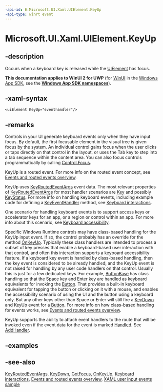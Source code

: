 ```yaml
---
-api-id: E:Microsoft.UI.Xaml.UIElement.KeyUp
-api-type: winrt event
---
```


<!-- Event syntax
public event Windows.UI.Xaml.Input.KeyEventHandler KeyUp
-->

# Microsoft.UI.Xaml.UIElement.KeyUp

## -description

Occurs when a keyboard key is released while the [UIElement](uielement.md) has focus.

**This documentation applies to WinUI 2 for UWP** (for [WinUI](/windows/apps/winui/winui3/) in the [Windows App SDK](/windows/apps/windows-app-sdk/), see the **[Windows App SDK namespaces](/windows/windows-app-sdk/api/winrt/)**).

## -xaml-syntax

```xaml
<uiElement KeyUp="eventhandler"/>
```

## -remarks

Controls in your UI generate keyboard events only when they have input focus. By default, the first focusable element in the visual tree is given focus by the system. An individual control gains focus when the user clicks or taps directly on that control in the layout, or uses the Tab key to step into a tab sequence within the content area. You can also focus controls programmatically by calling [Control.Focus](/uwp/api/windows.ui.xaml.controls.control.focus(windows.ui.xaml.focusstate)).

KeyUp is a routed event. For more info on the routed event concept, see [Events and routed events overview](/windows/uwp/xaml-platform/events-and-routed-events-overview).

KeyUp uses [KeyRoutedEventArgs](../microsoft.ui.xaml.input/keyroutedeventargs.md) event data. The most relevant properties of [KeyRoutedEventArgs](../microsoft.ui.xaml.input/keyroutedeventargs.md) for most handler scenarios are [Key](../microsoft.ui.xaml.input/keyroutedeventargs_key.md) and possibly [KeyStatus](../microsoft.ui.xaml.input/keyroutedeventargs_keystatus.md). For more info on handling keyboard events, including example code for defining a [KeyEventHandler](../microsoft.ui.xaml.input/keyeventhandler.md) method, see [Keyboard interactions](/windows/uwp/input-and-devices/keyboard-interactions).

One scenario for handling keyboard events is to support access keys or accelerator keys for an app, or a region or control within an app. For more info about this scenario, see [Keyboard accessibility](/windows/uwp/accessibility/keyboard-accessibility).

Specific Windows Runtime controls may have class-based handling for the KeyUp input event. If so, the control probably has an override for the method [OnKeyUp](/uwp/api/windows.ui.xaml.controls.control.onkeyup(windows.ui.xaml.input.keyroutedeventargs)). Typically these class handlers are intended to process a subset of key presses that enable a keyboard-based user interaction with that control, and often this interaction supports a keyboard accessibility feature. If a keyboard key event is handled by class-based handling, then the key event is considered to be already handled, and the KeyUp event is not raised for handling by any user code handlers on that control. Usually this is just for a few dedicated keys. For example, [ButtonBase](../microsoft.ui.xaml.controls.primitives/buttonbase.md) has class handling so that the Space key and Enter key are handled as keyboard equivalents for invoking the [Button](../microsoft.ui.xaml.controls/button.md). That provides a built-in keyboard equivalent for tapping the button or clicking on it with a mouse, and enables the accessibility scenario of using the UI and the button using a keyboard only. But any other keys other than Space or Enter will still fire a [KeyDown](uielement_keydown.md) and KeyUp event for a [Button](../microsoft.ui.xaml.controls/button.md). For more info on how class-based handling for events works, see [Events and routed events overview](/windows/uwp/xaml-platform/events-and-routed-events-overview).

KeyUp supports the ability to attach event handlers to the route that will be invoked even if the event data for the event is marked [Handled](../microsoft.ui.xaml.input/keyroutedeventargs_handled.md). See [AddHandler](uielement_addhandler_1350394113.md).

## -examples

## -see-also

[KeyRoutedEventArgs](../microsoft.ui.xaml.input/keyroutedeventargs.md), [KeyDown](uielement_keydown.md), [GotFocus](uielement_gotfocus.md), [OnKeyUp](/uwp/api/windows.ui.xaml.controls.control.onkeyup(windows.ui.xaml.input.keyroutedeventargs)), [Keyboard interactions](/windows/uwp/input-and-devices/keyboard-interactions), [Events and routed events overview](/windows/uwp/xaml-platform/events-and-routed-events-overview), [XAML user input events sample](https://github.com/microsoftarchive/msdn-code-gallery-microsoft/tree/master/Official%20Windows%20Platform%20Sample/Input%20XAML%20user%20input%20events%20sample)
